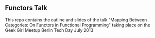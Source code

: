 ## Functors Talk

This repo contains the outline and slides of the talk "Mapping Between Categories: On Functors in Functional Programming" taking place on the Geek Girl Meetup Berlin Tech Day July 2013
